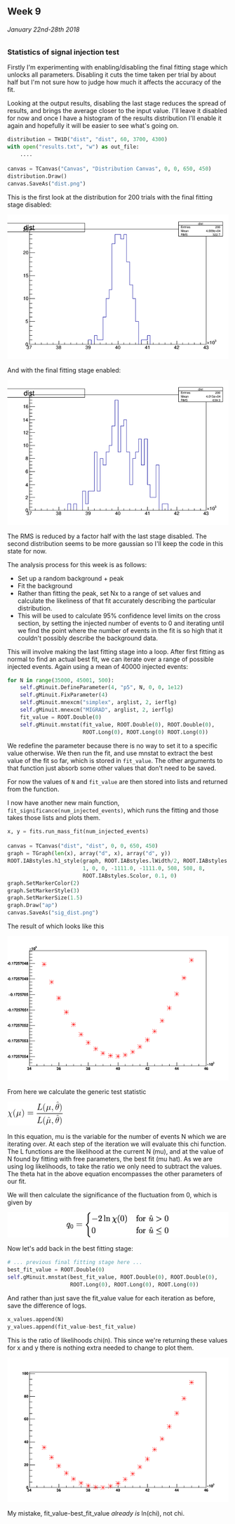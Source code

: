 ## Week 9
###### January 22nd-28th 2018

### Statistics of signal injection test

Firstly I'm experimenting with enabling/disabling the final fitting stage which
unlocks all parameters. Disabling it cuts the time taken per trial by about half
but I'm not sure how to judge how much it affects the accuracy of the fit.

Looking at the output results, disabling the last stage reduces the spread of results,
and brings the average closer to the input value. I'll leave it disabled for now and once
I have a histogram of the results distribution I'll enable it again and hopefully it will
be easier to see what's going on.

```python
distribution = TH1D("dist", "dist", 60, 3700, 4300)
with open("results.txt", "w") as out_file:
    ....

canvas = TCanvas("Canvas", "Distribution Canvas", 0, 0, 650, 450)
distribution.Draw()
canvas.SaveAs("dist.png")
```

This is the first look at the distribution for 200 trials with the final fitting stage disabled:

![image](https://github.com/H4rtland/masters/blob/master/week09/imgs/dist1.png "")

And with the final fitting stage enabled:

![image](https://github.com/H4rtland/masters/blob/master/week09/imgs/dist2.png "")

The RMS is reduced by a factor half with the last stage disabled. The second distribution
seems to be more gaussian so I'll keep the code in this state for now.

The analysis process for this week is as follows:
* Set up a random background + peak
* Fit the background
* Rather than fitting the peak, set Nx to a range of set values and calculate the likeliness
of that fit accurately describing the particular distribution.
* This will be used to calculate 95% confidence level limits on the cross section, by setting
the injected number of events to 0 and iterating until we find the point where the
number of events in the fit is so high that it couldn't possibly describe the background data.

This will involve making the last fitting stage into a loop. After first fitting as normal to find
an actual best fit, we can iterate over a range of possible injected events. Again using a mean
of 40000 injected events:

```python
for N in range(35000, 45001, 500):
    self.gMinuit.DefineParameter(4, "p5", N, 0, 0, 1e12)
    self.gMinuit.FixParameter(4)
    self.gMinuit.mnexcm("simplex", arglist, 2, ierflg)
    self.gMinuit.mnexcm("MIGRAD", arglist, 2, ierflg)
    fit_value = ROOT.Double(0)
    self.gMinuit.mnstat(fit_value, ROOT.Double(0), ROOT.Double(0),
                        ROOT.Long(0), ROOT.Long(0) ROOT.Long(0))
```

We redefine the parameter because there is no way to set it to a specific value otherwise.
We then run the fit, and use mnstat to extract the best value of the fit so far, which is
stored in `fit_value`. The other arguments to that function just absorb some other
values that don't need to be saved.

For now the values of `N` and `fit_value` are then stored into lists and returned
from the function.

I now have another new main function, `fit_significance(num_injected_events)`, which runs
the fitting and those takes those lists and plots them.

```python
x, y = fits.run_mass_fit(num_injected_events)

canvas = TCanvas("dist", "dist", 0, 0, 650, 450)
graph = TGraph(len(x), array("d", x), array("d", y))
ROOT.IABstyles.h1_style(graph, ROOT.IABstyles.lWidth/2, ROOT.IABstyles.Scolor,
                        1, 0, 0, -1111.0, -1111.0, 508, 508, 8,
                        ROOT.IABstyles.Scolor, 0.1, 0)
graph.SetMarkerColor(2)
graph.SetMarkerStyle(3)
graph.SetMarkerSize(1.5)
graph.Draw("ap")
canvas.SaveAs("sig_dist.png")
```

The result of which looks like this

![image](https://github.com/H4rtland/masters/blob/master/week09/imgs/best_fit_value_dist.png "")

From here we calculate the generic test statistic

![image](https://github.com/H4rtland/masters/blob/master/week09/imgs/eqn_chi.png "")

In this equation, mu is the variable for the number of events N which we are iterating over.
At each step of the iteration we will evaluate this chi function. The L functions are the
likelihood at the current N (mu), and at the value of N found by fitting with free
parameters, the best fit (mu hat). As we are using log likelihoods, to take the ratio
we only need to subtract the values. The theta hat in the above equation encompasses
the other parameters of our fit.

We will then calculate the significance of the fluctuation from 0, which is given by

![image](https://github.com/H4rtland/masters/blob/master/week09/imgs/eqn_q0.png "")

Now let's add back in the best fitting stage:

```python
# ... previous final fitting stage here ...
best_fit_value = ROOT.Double(0)
self.gMinuit.mnstat(best_fit_value, ROOT.Double(0), ROOT.Double(0),
                    ROOT.Long(0), ROOT.Long(0), ROOT.Long(0))
```

And rather than just save the fit_value value for each iteration as before, save the difference
of logs.

```python
x_values.append(N)
y_values.append(fit_value-best_fit_value)
```

This is the ratio of likelihoods chi(n). This since we're returning these values for x and y
there is nothing extra needed to change to plot them.
 
![image](https://github.com/H4rtland/masters/blob/master/week09/imgs/L_ratio_dist.png "")

My mistake, fit_value-best_fit_value *already is* ln(chi), not chi.
